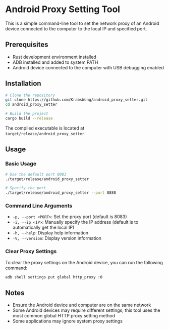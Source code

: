 # Android Proxy Setting Tool

This is a simple command-line tool to set the network proxy of an Android device connected to the computer to the local IP and specified port.

## Prerequisites

- Rust development environment installed
- ADB installed and added to system PATH
- Android device connected to the computer with USB debugging enabled

## Installation

```bash
# Clone the repository
git clone https://github.com/KrabsWong/android_proxy_setter.git
cd android_proxy_setter

# Build the project
cargo build --release
```

The compiled executable is located at `target/release/android_proxy_setter`.

## Usage

### Basic Usage

```bash
# Use the default port 8083
./target/release/android_proxy_setter

# Specify the port
./target/release/android_proxy_setter --port 8888
```

### Command Line Arguments

- `-p, --port <PORT>`: Set the proxy port (default is 8083)
- `-i, --ip <IP>`: Manually specify the IP address (default is to automatically get the local IP)
- `-h, --help`: Display help information
- `-V, --version`: Display version information

### Clear Proxy Settings

To clear the proxy settings on the Android device, you can run the following command:

```bash
adb shell settings put global http_proxy :0
```

## Notes

- Ensure the Android device and computer are on the same network
- Some Android devices may require different settings; this tool uses the most common global HTTP proxy setting method
- Some applications may ignore system proxy settings
